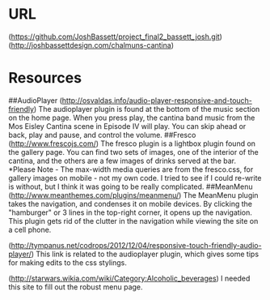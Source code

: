 # URL
(https://github.com/JoshBassett/project_final2_bassett_josh.git)
(http://joshbassettdesign.com/chalmuns-cantina)
# Resources
##AudioPlayer
(http://osvaldas.info/audio-player-responsive-and-touch-friendly)
The audioplayer plugin is found at the bottom of the music section on the home page. When you press play, the cantina band music from the Mos Eisley Cantina scene in Episode IV will play. You can skip ahead or back, play and pause, and control the volume.
##Fresco
(http://www.frescojs.com/)
The fresco plugin is a lightbox plugin found on the gallery page. You can find two sets of images, one of the interior of the cantina, and the others are a few images of drinks served at the bar.
*Please Note - The max-width media queries are from the fresco.css, for gallery images on mobile - not my own code. I tried to see if I could re-write is without, but I think it was going to be really complicated.
##MeanMenu
(http://www.meanthemes.com/plugins/meanmenu/)
The MeanMenu plugin takes the navigation, and condenses it on mobile devices. By clicking the "hamburger" or 3 lines in the top-right corner, it opens up the navigation. This plugin gets rid of the clutter in the navigation while viewing the site on a cell phone.

(http://tympanus.net/codrops/2012/12/04/responsive-touch-friendly-audio-player/)
This link is related to the audioplayer plugin, which gives some tips for making edits to the css stylings.

(http://starwars.wikia.com/wiki/Category:Alcoholic_beverages)
I needed this site to fill out the robust menu page.
